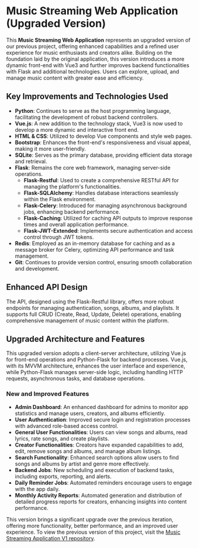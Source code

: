 # Music Streaming Web Application (Upgraded Version)

This **Music Streaming Web Application** represents an upgraded version of our previous project, offering enhanced capabilities and a refined user experience for music enthusiasts and creators alike. Building on the foundation laid by the original application, this version introduces a more dynamic front-end with Vue3 and further improves backend functionalities with Flask and additional technologies. Users can explore, upload, and manage music content with greater ease and efficiency.

## Key Improvements and Technologies Used

- **Python**: Continues to serve as the host programming language, facilitating the development of robust backend controllers.
- **Vue.js**: A new addition to the technology stack, Vue3 is now used to develop a more dynamic and interactive front end.
- **HTML & CSS**: Utilized to develop Vue components and style web pages.
- **Bootstrap**: Enhances the front-end's responsiveness and visual appeal, making it more user-friendly.
- **SQLite**: Serves as the primary database, providing efficient data storage and retrieval.
- **Flask**: Remains the core web framework, managing server-side operations.
  - **Flask-Restful**: Used to create a comprehensive RESTful API for managing the platform's functionalities.
  - **Flask-SQLAlchemy**: Handles database interactions seamlessly within the Flask environment.
  - **Flask-Celery**: Introduced for managing asynchronous background jobs, enhancing backend performance.
  - **Flask-Caching**: Utilized for caching API outputs to improve response times and overall application performance.
  - **Flask-JWT-Extended**: Implements secure authentication and access control through JWT tokens.
- **Redis**: Employed as an in-memory database for caching and as a message broker for Celery, optimizing API performance and task management.
- **Git**: Continues to provide version control, ensuring smooth collaboration and development.

## Enhanced API Design

The API, designed using the Flask-Restful library, offers more robust endpoints for managing authentication, songs, albums, and playlists. It supports full CRUD (Create, Read, Update, Delete) operations, enabling comprehensive management of music content within the platform.

## Upgraded Architecture and Features

This upgraded version adopts a client-server architecture, utilizing Vue.js for front-end operations and Python-Flask for backend processes. Vue.js, with its MVVM architecture, enhances the user interface and experience, while Python-Flask manages server-side logic, including handling HTTP requests, asynchronous tasks, and database operations.

### New and Improved Features

- **Admin Dashboard**: An enhanced dashboard for admins to monitor app statistics and manage users, creators, and albums efficiently.
- **User Authentication**: Improved secure login and registration processes with advanced role-based access control.
- **General User Functionalities**: Users can view songs and albums, read lyrics, rate songs, and create playlists.
- **Creator Functionalities**: Creators have expanded capabilities to add, edit, remove songs and albums, and manage album listings.
- **Search Functionality**: Enhanced search options allow users to find songs and albums by artist and genre more effectively.
- **Backend Jobs**: New scheduling and execution of backend tasks, including exports, reporting, and alerts.
- **Daily Reminder Jobs**: Automated reminders encourage users to engage with the app daily.
- **Monthly Activity Reports**: Automated generation and distribution of detailed progress reports for creators, enhancing insights into content performance.

This version brings a significant upgrade over the previous iteration, offering more functionality, better performance, and an improved user experience.
To view the previous version of this project, visit the [Music Streaming Application V1 repository](https://github.com/Aryan8445/Music-Streaming-Application-V1.git).

